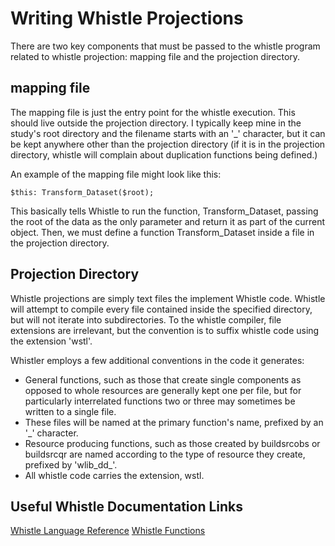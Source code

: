 # Writing Whistle Projections
There are two key components that must be passed to the whistle program related to whistle projection: mapping file and the projection directory. 

## mapping file
The mapping file is just the entry point for the whistle execution. This should live outside the projection directory. I typically keep mine in the study's root directory and the filename starts with an '_' character, but it can be kept anywhere other than the projection directory (if it is in the projection directory, whistle will complain about duplication functions being defined.)

An example of the mapping file might look like this:
```
$this: Transform_Dataset($root);
```
This basically tells Whistle to run the function, Transform_Dataset, passing the root of the data as the only parameter and return it as part of the current object. Then, we must define a function Transform_Dataset inside a file in the projection directory. 

## Projection Directory
Whistle projections are simply text files the implement Whistle code. Whistle will attempt to compile every file contained inside the specified directory, but will not iterate into subdirectories. To the whistle compiler, file extensions are irrelevant, but the convention is to suffix whistle code using the extension 'wstl'. 

Whistler employs a few additional conventions in the code it generates:
* General functions, such as those that create single components as opposed to whole resources are generally kept one per file, but for particularly interrelated functions two or three may sometimes be written to a single file. 
* These files will be named at the primary function's name, prefixed by an '_' character. 
* Resource producing functions, such as those created by buildsrcobs or buildsrcqr are named according to the type of resource they create, prefixed by 'wlib_dd_'. 
* All whistle code carries the extension, wstl.

## Useful Whistle Documentation Links
[Whistle Language Reference](https://github.com/GoogleCloudPlatform/healthcare-data-harmonization/blob/master/mapping_language/doc/reference.md)
[Whistle Functions](https://github.com/GoogleCloudPlatform/healthcare-data-harmonization/blob/master/mapping_language/doc/builtins.md)
